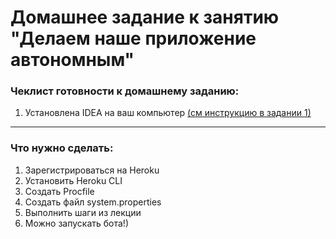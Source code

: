 # Домашнее задание к занятию "Делаем наше приложение автономным"

### Чеклист готовности к домашнему заданию:

1. Установлена IDEA на ваш компьютер [(см инструкцию в задании 1)](https://github.com/netology-code/jdfree-homeworks/tree/jdfree-6/01#readme)

------

### Что нужно сделать:

1. Зарегистрироваться на Heroku
2. Установить Heroku CLI
3. Создать Procfile
4. Создать файл system.properties
5. Выполнить шаги из лекции
6. Можно запускать бота!)
